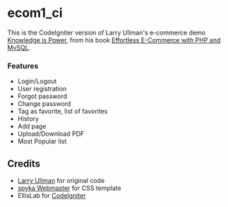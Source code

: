 # ecom1_ci

This is the CodeIgniter version of Larry Ullman's e-commerce demo [Knowledge is Power](http://ecom1.dmcinsights.com),
from his book [Effortless E-Commerce with PHP and MySQL](http://www.larryullman.com/books/effortless-e-commerce-with-php-and-mysql).

### Features

- Login/Logout
- User registration
- Forgot password
- Change password
- Tag as favorite, list of favorites
- History
- Add page
- Upload/Download PDF
- Most Popular list

## Credits

- [Larry Ullman](http://www.larryullman.com) for original code
- [spyka Webmaster](http://www.spyka.net) for CSS template
- EllisLab for [CodeIgniter](https://github.com/EllisLab/CodeIgniter)